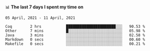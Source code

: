<!--
### Hi there 👋

- 🤔 I was learning formal verification with Coq formally, but want to **build things** now.
- 😬 I am broadly interested in **computer systems** and **programming languages** (just a beginner 🥺).
- 🤩 (I hope I can) code for fun!

<img src="https://github-readme-stats.vercel.app/api?username=xxchan&show_icons=true&icon_color=0366d6&text_color=24292e&bg_color=ffffff&hide_title=true" />

---
-->


📊 **The last 7 days I spent my time on** 

<!--START_SECTION:waka-->
```text
05 April, 2021 - 11 April, 2021

Coq        2 hrs           ██████████████████████░░░   90.53 % 
Other      7 mins          █░░░░░░░░░░░░░░░░░░░░░░░░   05.98 % 
Java       3 mins          ░░░░░░░░░░░░░░░░░░░░░░░░░   02.58 % 
Markdown   0 secs          ░░░░░░░░░░░░░░░░░░░░░░░░░   00.60 % 
Makefile   0 secs          ░░░░░░░░░░░░░░░░░░░░░░░░░   00.21 %
```
<!--END_SECTION:waka-->

<!--
**xxchan/xxchan** is a ✨ _special_ ✨ repository because its `README.md` (this file) appears on your GitHub profile.

Here are some ideas to get you started:

- 🔭 I’m currently working on ...
- 🌱 I’m currently learning ...
- 👯 I’m looking to collaborate on ...
- 🤔 I’m looking for help with ...
- 💬 Ask me about ...
- 📫 How to reach me: ...
- 😄 Pronouns: ...
- ⚡ Fun fact: ...
-->
